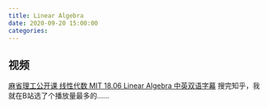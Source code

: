 ```yaml
---
title: Linear Algebra
date: 2020-09-20 15:00:00
categories:
---
```

## 视频
[麻省理工公开课 线性代数 MIT 18.06 Linear Algebra 中英双语字幕](https://www.bilibili.com/video/BV1zx411g7gq)
搜完知乎，我就在B站选了个播放量最多的......